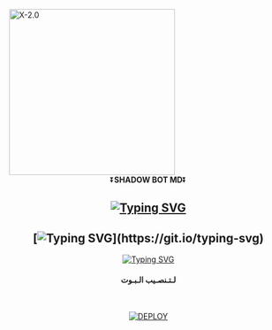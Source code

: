 <img alt="X-2.0" height="300" src="https://telegra.ph/file/274d9b0ac4baf92a95c15.png">

<div align="center">
    ⏬<b>SHADOW BOT MD</b>⏬</b>

  
<div align="center">
</p>


## [![Typing SVG](https://readme-typing-svg.herokuapp.com?font=Rockstar-ExtraBold&color=F00&lines=𝒉𝒆𝒍𝒍𝒐+𝒊𝒎+𝒆𝒍𝒔𝒂+𝒃𝒐𝒕+𝒘𝒉𝒂𝒕𝒔𝒂𝒑𝒑)](https://git.io/typing-svg)

   <p align="center">

## [![Typing SVG](https://readme-typing-svg.herokuapp.com?font=Rockstar-ExtraBold&color=F33A6A&lines=𝒘𝒆𝒍𝒄𝒐𝒎𝒆+𝒕𝒐+𝒆𝒍𝒔𝒂+-+𝒃𝒐𝒕.;𝒑𝒐𝒘𝒆𝒓𝒅+𝒃𝒚:+𝒊𝒕𝒂𝒄𝒉𝒊+𝒂𝒏𝒅+𝒆𝒍𝒈𝒂𝒛𝒂𝒓;)](https://git.io/typing-svg)

  
<div align="center">    
   
 [![Typing SVG](https://readme-typing-svg.herokuapp.com?font=Rockstar-ExtraBold&color=F01&lines=ＣＬＩＣＫ+ＴＯ+ＳＣＡＮ+ＱＲ+ＣＯＤＥ)](https://git.io/typing-svg)

</p>

#### لـتـنصـيب الـبـوت

 <br>
    
<a href='https://elsa-bot.netlify.com' target="_blank"><img alt='DEPLOY' src='https://img.shields.io/badge/-Create-black?style=for-the-badge&logo=heroku&logoColor=white'/></a>

